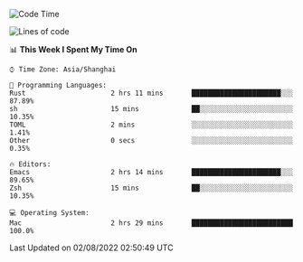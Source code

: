 <!--START_SECTION:waka-->
![Code Time](http://img.shields.io/badge/Code%20Time-751%20hrs%2027%20mins-blue)

![Lines of code](https://img.shields.io/badge/From%20Hello%20World%20I%27ve%20Written-22%20Thousand%20lines%20of%20code-blue)

📊 **This Week I Spent My Time On** 

```text
⌚︎ Time Zone: Asia/Shanghai

💬 Programming Languages: 
Rust                     2 hrs 11 mins       ██████████████████████░░░   87.89% 
sh                       15 mins             ██░░░░░░░░░░░░░░░░░░░░░░░   10.35% 
TOML                     2 mins              ░░░░░░░░░░░░░░░░░░░░░░░░░   1.41% 
Other                    0 secs              ░░░░░░░░░░░░░░░░░░░░░░░░░   0.35%

🔥 Editors: 
Emacs                    2 hrs 14 mins       ██████████████████████░░░   89.65% 
Zsh                      15 mins             ██░░░░░░░░░░░░░░░░░░░░░░░   10.35%

💻 Operating System: 
Mac                      2 hrs 29 mins       █████████████████████████   100.0%

```


 Last Updated on 02/08/2022 02:50:49 UTC
<!--END_SECTION:waka-->
